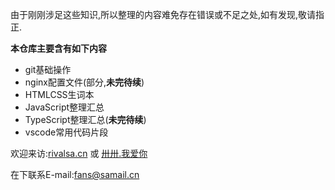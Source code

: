 由于刚刚涉足这些知识,所以整理的内容难免存在错误或不足之处,如有发现,敬请指正.

**本仓库主要含有如下内容**

- git基础操作
- nginx配置文件(部分,**未完待续**)
- HTMLCSS生词本
- JavaScript整理汇总
- TypeScript整理汇总(**未完待续**)
- vscode常用代码片段

欢迎来访:[rivalsa.cn](https://rivalsa.cn) 或 [卅卅.我爱你](https://卅卅.我爱你)

在下联系E-mail:fans@samail.cn

